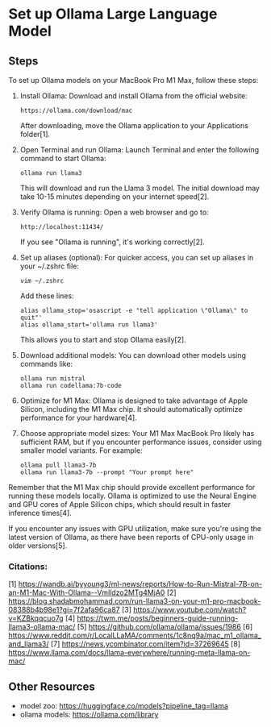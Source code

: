 # Set up Ollama Large Language Model

## Steps

To set up Ollama models on your MacBook Pro M1 Max, follow these steps:

1. Install Ollama:
   Download and install Ollama from the official website:

   ```
   https://ollama.com/download/mac
   ```

   After downloading, move the Ollama application to your Applications folder[1].

2. Open Terminal and run Ollama:
   Launch Terminal and enter the following command to start Ollama:

   ```
   ollama run llama3
   ```

   This will download and run the Llama 3 model. The initial download may take 10-15 minutes depending on your internet speed[2].

3. Verify Ollama is running:
   Open a web browser and go to:

   ```
   http://localhost:11434/
   ```

   If you see "Ollama is running", it's working correctly[2].

4. Set up aliases (optional):
   For quicker access, you can set up aliases in your ~/.zshrc file:

   ```
   vim ~/.zshrc
   ```

   Add these lines:

   ```
   alias ollama_stop='osascript -e "tell application \"Ollama\" to quit"'
   alias ollama_start='ollama run llama3'
   ```

   This allows you to start and stop Ollama easily[2].

5. Download additional models:
   You can download other models using commands like:

   ```
   ollama run mistral
   ollama run codellama:7b-code
   ```

6. Optimize for M1 Max:
   Ollama is designed to take advantage of Apple Silicon, including the M1 Max chip. It should automatically optimize performance for your hardware[4].

7. Choose appropriate model sizes:
   Your M1 Max MacBook Pro likely has sufficient RAM, but if you encounter performance issues, consider using smaller model variants. For example:
   ```
   ollama pull llama3-7b
   ollama run llama3-7b --prompt "Your prompt here"
   ```

Remember that the M1 Max chip should provide excellent performance for running these models locally. Ollama is optimized to use the Neural Engine and GPU cores of Apple Silicon chips, which should result in faster inference times[4].

If you encounter any issues with GPU utilization, make sure you're using the latest version of Ollama, as there have been reports of CPU-only usage in older versions[5].

### Citations:

[1] https://wandb.ai/byyoung3/ml-news/reports/How-to-Run-Mistral-7B-on-an-M1-Mac-With-Ollama--Vmlldzo2MTg4MjA0
[2] https://blog.shadabmohammad.com/run-llama3-on-your-m1-pro-macbook-08388b4b98e1?gi=7f2afa96ca87
[3] https://www.youtube.com/watch?v=KZBkqqcuo7g
[4] https://twm.me/posts/beginners-guide-running-llama3-ollama-mac/
[5] https://github.com/ollama/ollama/issues/1986
[6] https://www.reddit.com/r/LocalLLaMA/comments/1c8nq9a/mac_m1_ollama_and_llama3/
[7] https://news.ycombinator.com/item?id=37269645
[8] https://www.llama.com/docs/llama-everywhere/running-meta-llama-on-mac/

## Other Resources

- model zoo: https://huggingface.co/models?pipeline_tag=llama
- ollama models: https://ollama.com/library
